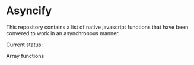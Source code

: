 # Asyncify

This repository contains a list of native javascript functions that have been convered to work in an asynchronous manner.

Current status:

Array functions
